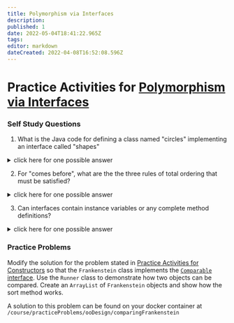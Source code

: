 ```yaml
---
title: Polymorphism via Interfaces
description: 
published: 1
date: 2022-05-04T18:41:22.965Z
tags: 
editor: markdown
dateCreated: 2022-04-08T16:52:08.596Z
---
```


# Practice Activities for [Polymorphism via Interfaces](/ooDesign/interfaces)



### Self Study Questions
1. What is the Java code for defining a class named "circles" implementing an interface called "shapes"
<details>
<summary>click here for one possible answer</summary>
  
`public class circles implements shapes { }`
</details>

2. For "comes before", what are the the three rules of total ordering that must be satisfied?
<details>
<summary>click here for one possible answer</summary>
  
**Irreflexivity, Trichotomy, and Transitivity.**
</details>

3. Can interfaces contain instance variables or any complete method definitions?
<details>
<summary>click here for one possible answer</summary>
  
No. Interfaces must contain method headings and constant definitions only.
</details>


### Practice Problems

Modify the solution for the problem stated in [Practice Activities for Constructors](/practiceActivities/ooDesign/constructors) so that the `Frankenstein` class implements the [`Comparable` interface](http://localhost:8000/docs/api/java.base/java/lang/Comparable.html).   Use the `Runner` class to demonstrate how two objects can be compared.   Create an `ArrayList` of `Frankenstein` objects and show how the sort method works.

A solution to this problem can be found on your docker container at `/course/practiceProblems/ooDesign/comparingFrankenstein`